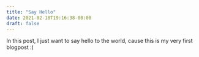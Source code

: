 ```yaml
---
title: "Say Hello"
date: 2021-02-18T19:16:38-08:00
draft: false
---
```


In this post, I just want to say hello to the world, cause this is my very first blogpost :)
